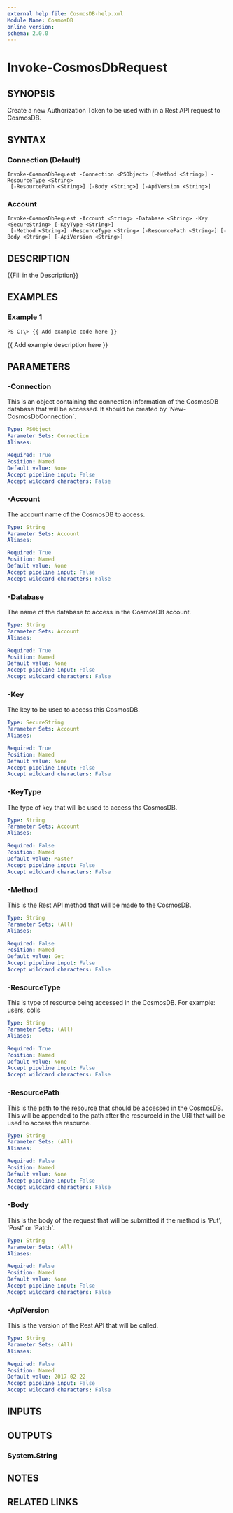 ```yaml
---
external help file: CosmosDB-help.xml
Module Name: CosmosDB
online version: 
schema: 2.0.0
---
```


# Invoke-CosmosDbRequest

## SYNOPSIS
Create a new Authorization Token to be used with in a
Rest API request to CosmosDB.

## SYNTAX

### Connection (Default)
```
Invoke-CosmosDbRequest -Connection <PSObject> [-Method <String>] -ResourceType <String>
 [-ResourcePath <String>] [-Body <String>] [-ApiVersion <String>]
```

### Account
```
Invoke-CosmosDbRequest -Account <String> -Database <String> -Key <SecureString> [-KeyType <String>]
 [-Method <String>] -ResourceType <String> [-ResourcePath <String>] [-Body <String>] [-ApiVersion <String>]
```

## DESCRIPTION
{{Fill in the Description}}

## EXAMPLES

### Example 1
```
PS C:\> {{ Add example code here }}
```

{{ Add example description here }}

## PARAMETERS

### -Connection
This is an object containing the connection information of
the CosmosDB database that will be accessed.
It should be created
by \`New-CosmosDbConnection\`.

```yaml
Type: PSObject
Parameter Sets: Connection
Aliases: 

Required: True
Position: Named
Default value: None
Accept pipeline input: False
Accept wildcard characters: False
```

### -Account
The account name of the CosmosDB to access.

```yaml
Type: String
Parameter Sets: Account
Aliases: 

Required: True
Position: Named
Default value: None
Accept pipeline input: False
Accept wildcard characters: False
```

### -Database
The name of the database to access in the CosmosDB account.

```yaml
Type: String
Parameter Sets: Account
Aliases: 

Required: True
Position: Named
Default value: None
Accept pipeline input: False
Accept wildcard characters: False
```

### -Key
The key to be used to access this CosmosDB.

```yaml
Type: SecureString
Parameter Sets: Account
Aliases: 

Required: True
Position: Named
Default value: None
Accept pipeline input: False
Accept wildcard characters: False
```

### -KeyType
The type of key that will be used to access ths CosmosDB.

```yaml
Type: String
Parameter Sets: Account
Aliases: 

Required: False
Position: Named
Default value: Master
Accept pipeline input: False
Accept wildcard characters: False
```

### -Method
This is the Rest API method that will be made to the CosmosDB.

```yaml
Type: String
Parameter Sets: (All)
Aliases: 

Required: False
Position: Named
Default value: Get
Accept pipeline input: False
Accept wildcard characters: False
```

### -ResourceType
This is type of resource being accessed in the CosmosDB.
For example: users, colls

```yaml
Type: String
Parameter Sets: (All)
Aliases: 

Required: True
Position: Named
Default value: None
Accept pipeline input: False
Accept wildcard characters: False
```

### -ResourcePath
This is the path to the resource that should be accessed in
the CosmosDB.
This will be appended to the path after the
resourceId in the URI that will be used to access the resource.

```yaml
Type: String
Parameter Sets: (All)
Aliases: 

Required: False
Position: Named
Default value: None
Accept pipeline input: False
Accept wildcard characters: False
```

### -Body
This is the body of the request that will be submitted if the
method is 'Put', 'Post' or 'Patch'.

```yaml
Type: String
Parameter Sets: (All)
Aliases: 

Required: False
Position: Named
Default value: None
Accept pipeline input: False
Accept wildcard characters: False
```

### -ApiVersion
This is the version of the Rest API that will be called.

```yaml
Type: String
Parameter Sets: (All)
Aliases: 

Required: False
Position: Named
Default value: 2017-02-22
Accept pipeline input: False
Accept wildcard characters: False
```

## INPUTS

## OUTPUTS

### System.String

## NOTES

## RELATED LINKS

